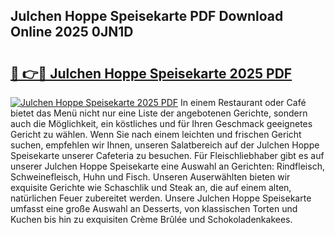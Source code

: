 ## Julchen Hoppe Speisekarte PDF Download Online 2025 0JN1D

# <h2><a href="http://gcdqofu.nevu.top/?p=Julchen+Hoppe+Speisekarte">🔗 👉🔴 Julchen Hoppe Speisekarte 2025 PDF</a></h2>

[![Julchen Hoppe Speisekarte 2025 PDF](https://i.imgur.com/dBaPXMq.png)](http://gcdqofu.nevu.top/?p=Julchen+Hoppe+Speisekarte)
In einem Restaurant oder Café bietet das Menü nicht nur eine Liste der angebotenen Gerichte, sondern auch die Möglichkeit, ein köstliches und für Ihren Geschmack geeignetes Gericht zu wählen. Wenn Sie nach einem leichten und frischen Gericht suchen, empfehlen wir Ihnen, unseren Salatbereich auf der Julchen Hoppe Speisekarte unserer Cafeteria zu besuchen. Für Fleischliebhaber gibt es auf unserer Julchen Hoppe Speisekarte eine Auswahl an Gerichten: Rindfleisch, Schweinefleisch, Huhn und Fisch. Unseren Auserwählten bieten wir exquisite Gerichte wie Schaschlik und Steak an, die auf einem alten, natürlichen Feuer zubereitet werden. Unsere Julchen Hoppe Speisekarte umfasst eine große Auswahl an Desserts, von klassischen Torten und Kuchen bis hin zu exquisiten Crème Brûlée und Schokoladenkakees.
